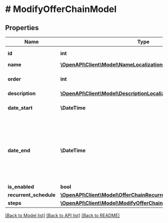 # # ModifyOfferChainModel

## Properties

Name | Type | Description | Notes
------------ | ------------- | ------------- | -------------
**id** | **int** | Unique offer chain ID. | [optional]
**name** | [**\OpenAPI\Client\Model\NameLocalizationObject**](NameLocalizationObject.md) |  |
**order** | **int** | Defines arrangement order. | [optional]
**description** | [**\OpenAPI\Client\Model\DescriptionLocalizationObject**](DescriptionLocalizationObject.md) |  | [optional]
**date_start** | **\DateTime** | Date when the offer chain starts. |
**date_end** | **\DateTime** | Date when the offer chain ends. Can be &#x60;null&#x60;. If &#x60;date_end&#x60; is &#x60;null&#x60;, the offer chain will not have a time limit. | [optional]
**is_enabled** | **bool** |  |
**recurrent_schedule** | [**\OpenAPI\Client\Model\OfferChainRecurrentScheduleCreateUpdate**](OfferChainRecurrentScheduleCreateUpdate.md) |  | [optional]
**steps** | [**\OpenAPI\Client\Model\ModifyOfferChainStepModel[]**](ModifyOfferChainStepModel.md) |  |

[[Back to Model list]](../../README.md#models) [[Back to API list]](../../README.md#endpoints) [[Back to README]](../../README.md)
